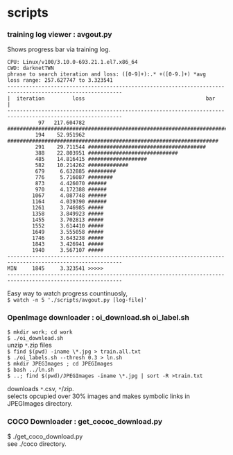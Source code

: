# scripts 

### training log viewer : avgout.py  

Shows progress bar via training log.  

```$ avgout.py [log-file]  
CPU: Linux/v100/3.10.0-693.21.1.el7.x86_64
CWD: darknetTWN
phrase to search iteration and loss: ([0-9]+):.* +([0-9.]+) *avg
loss range: 257.627747 to 3.323541
-----------------------------------------------------------------------------------------------------------
|  iteration         loss                                       bar                                       |
-----------------------------------------------------------------------------------------------------------
          97   217.604782 ################################################################################|
         194    52.951962 ####################################################################
         291    29.711544 ######################################
         388    22.803951 #############################
         485    14.816415 ###################
         582    10.214262 #############
         679     6.632885 #########
         776     5.716087 ########
         873     4.426070 ######
         970     4.172388 ######
        1067     4.087748 ######
        1164     4.039390 ######
        1261     3.746985 #####
        1358     3.849923 #####
        1455     3.702813 #####
        1552     3.614410 #####
        1649     3.555058 #####
        1746     3.643238 #####
        1843     3.426941 #####
        1940     3.567107 #####
-----------------------------------------------------------------------------------------------------------
MIN     1845     3.323541 >>>>>
-----------------------------------------------------------------------------------------------------------
```  

Easy way to watch progress countinuosly,  
`$ watch -n 5 './scripts/avgout.py [log-file]'`  

### OpenImage downloader : oi_download.sh oi_label.sh  

`$ mkdir work; cd work`  
`$ ./oi_download.sh`  
   unzip `*`.zip files  
`$ find $(pwd) -iname \*.jpg > train.all.txt`  
`$ ./oi_labels.sh --thresh 0.3 > ln.sh`  
`$ mkdir JPEGImages ; cd JPEGImages`  
`$ bash ../ln.sh`  
`$ ..; find $(pwd)/JPEGImages -iname \*.jpg | sort -R >train.txt`  

downloads `*`.csv, `*`/zip.  
selects opcupied over 30% images and makes symbolic links in JPEGImages directory.  

### COCO Downloader : get_cococ_download.py  

$ ./get_coco_download.py  
see ./coco directory.  

